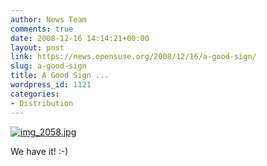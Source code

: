```yaml
---
author: News Team
comments: true
date: 2008-12-16 14:14:21+00:00
layout: post
link: https://news.opensuse.org/2008/12/16/a-good-sign/
slug: a-good-sign
title: A Good Sign ...
wordpress_id: 1121
categories:
- Distribution
---
```


[![img_2058.jpg](//farm4.static.flickr.com/3025/3112622971_ea8919e05a.jpg)](//www.flickr.com/photos/notlocalhorst/3112622971/)

We have it! :-) 

